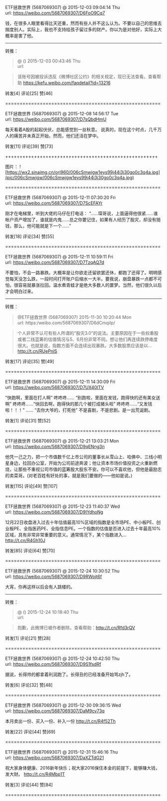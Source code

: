 
ETF拯救世界 (5687069307) @
2015-12-03 09:04:14 Thu  
url: https://weibo.com/5687069307/D6FoO9Cq7

钱，在很多人眼里看得比天还重，然而有些人并不这么认为。不要以自己的思维去揣度别人。实际上，我也不支持给孩子留过多的财产。你以为是对他好，实际上大概率是害了他。

------------------------------------------------------
转推：
>  @ ()
>  2015-12-03 00:43:46 Thu  
>  url: 

>  该账号因被投诉违反《微博社区公约》的相关规定，现已无法查看。查看帮助 https://kefu.weibo.com/faqdetail?id=13216

转发[4]  评论[25]  赞[46] 

======================================================






ETF拯救世界 (5687069307) @
2015-12-08 14:56:17 Tue  
url: https://weibo.com/5687069307/D7sQbdHmU

每天看着A股的起起伏伏，总能感觉到一丝秋意。 说真的，现在这个时点，几千万人的痛苦并未真正开始，然而，他们还活在梦中。 ​​​

转发[11]  评论[39]  赞[73] 

+++++++++++++++++++++++++++++++++++++++++++++++++++++

图片：
![https://wx2.sinaimg.cn/orj960/006cSmwjgw1eys99j44i3j30go0c3q4a.jpg](pic/006cSmwjgw/006cSmwjgw1eys99j44i3j30go0c3q4a.jpg)

======================================================






ETF拯救世界 (5687069307) @
2015-12-11 07:30:20 Fri  
url: https://weibo.com/5687069307/D7ScEFAYr

刚才在电梯里，听到大佬的马仔在打电话： “……琛哥说，上面逼得他很紧……谁帐户资产增加了，谁就是内鬼……总之你要记住，如果有人经历了股灾，却没有赔钱，那么，他可能就是下一个……” ​​​

转发[18]  评论[34]  赞[55] 

======================================================






ETF拯救世界 (5687069307) @
2015-12-11 10:59:11 Fri  
url: https://weibo.com/5687069307/D7TzqAQ7d

不要怕，不会一路暴跌。大概率是让你欲走还留欲罢还休，都跑了还得了。明明感觉每天没怎么跌，一段时间打开账户后缩水一大半。要我说，崩盘暴跌一点都不可怕，很容易就暴涨拉回。温水煮青蛙才是绝大多数人的噩梦。当然，他们很久以后才会明白过来。

------------------------------------------------------
转推：
>  @ETF拯救世界 (5687069307)
>  2015-11-30 10:20:44 Mon  
>  url: https:/weibo.com/5687069307/D6dCmqiIp/

>  个人非常不认可有些人所谓的“股灾3.0”的说法。主要原因在于一些权重股或者二线蓝筹的估值情况与5、6月份非常不同。想让他们再连续跌停难度很大。也就是说，指数方面不会连续出现暴跌。大多数股票应该是以... http://t.cn/RUePnlS ​​​

转发[17]  评论[35]  赞[49] 

======================================================






ETF拯救世界 (5687069307) @
2015-12-11 14:30:09 Fri  
url: https://weibo.com/5687069307/D7UX40ITV

“快跑啊，里面在打人啊” 咚咚咚…… “别跑啦，里面在发钱，跑得快的还有美女送啊” 咚咚咚……“快回去啊，跑得快的那几个被打成猪头啦” 咚咚咚……“又发钱啦！！！” …… “去你大爷的，打死他” 不是喜剧，不是悲剧。是一出荒诞剧。 ​​​

转发[1]  评论[31]  赞[52] 

======================================================






ETF拯救世界 (5687069307) @
2015-12-21 13:03:21 Mon  
url: https://weibo.com/5687069307/D9qENng3n

他凭一己之力，把一个市值数千亿上市公司的董事长从雪山上、哈佛中、三线小明星身边，拉回办公室，开始为公司前途奔波；他让资本市场价值投资之火重新燃烧，让那些不重视公司市值的蓝筹股大股东不安。你可以不喜欢他，但他是最励志的卖菜哥。(对老百姓有好处的事，就是我们要做的——他如是说。) ​​​

转发[115]  评论[49]  赞[107] 

======================================================






ETF拯救世界 (5687069307) @
2015-12-23 11:40:37 Wed  
url: https://weibo.com/5687069307/D9IYdhoNg

12月22日收盘进入过去十年估值最高10%区域的指数是全市场PE、中小板PE、创业板PE、全指医药PE、全指信息PE。一个指数的估值是否进入过去十年最高10%区域，具有非常非常重要的意义。通常情况下，某个指数进入... http://t.cn/R4Gh10J ​​​

转发[85]  评论[64]  赞[70] 

======================================================






ETF拯救世界 (5687069307) @
2015-12-24 10:30:52 Thu  
url: https://weibo.com/5687069307/D9RWojt6f

大宵，你再这样以后会有人跳楼的。

------------------------------------------------------
转推：
>  @ ()
>  2015-12-24 10:18:40 Thu  
>  url: 

>  抱歉，此微博已被作者删除。查看帮助：http://t.cn/Rfd3rQV

转发[1]  评论[21]  赞[28] 

======================================================






ETF拯救世界 (5687069307) @
2015-12-24 10:42:50 Thu  
url: https://weibo.com/5687069307/D9S1fsdRf

据说，长得帅的都拿着利润跑了。长得丑的已经准备开始骂zjh了。 ​​​

转发[6]  评论[32]  赞[48] 

======================================================






ETF拯救世界 (5687069307) @
2015-12-30 09:36:15 Wed  
url: https://weibo.com/5687069307/DaM9cv73q

本月卖出一份、买入一份、补入一份 http://t.cn/R4f52Th ​​​

转发[22]  评论[44]  赞[69] 

======================================================






ETF拯救世界 (5687069307) @
2015-12-31 15:46:16 Thu  
url: https://weibo.com/5687069307/DaXZTdG21

祝大家身体健康、2016新年快乐；祝大家2016保住本金的前提下，能够赚大钱，发大财。 http://t.cn/R4Mbp1T ​​​

转发[3]  评论[44]  赞[84] 

======================================================





